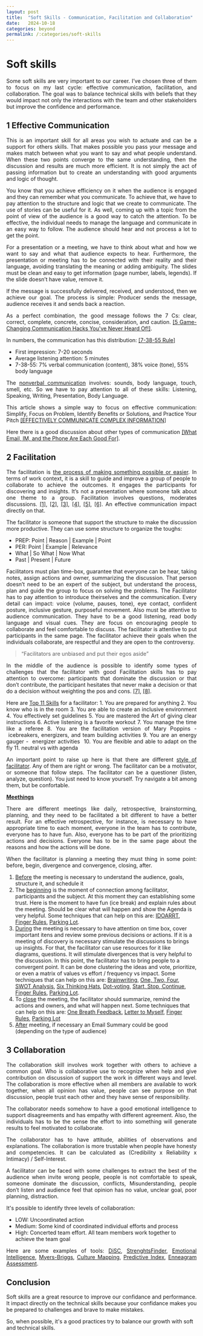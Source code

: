 ```yaml
---
layout: post
title:  "Soft Skills - Communication, Facilitation and Collaboration"
date:   2024-10-18
categories: beyond
permalink: /:categories/soft-skills
---
```




<h1>Soft skills</h1>


<p style="text-align: justify;">Some soft skills are very important to our career. I’ve chosen three of them to focus on my last cycle: effective communication, facilitation, and collaboration. The goal was to balance technical skills with beliefs that they would impact not only the interactions with the team and other stakeholders but improve the confidence and performance.</p>

<h2>1 Effective Communication</h2>

<p style="text-align: justify;">This is an important skill for all areas you wish to actuate and can be a support for others skills. That makes possible you pass your message and makes match between what you want to say and what people understand. When these two points converge to the same understanding, then the discussion and results are much more efficient. It is not simply the act of passing information but to create an understanding with good arguments and logic of thought. </p>

<p style="text-align: justify;">You know that you achieve efficiency on it when the audience is engaged and they can remember what you communicate. To achieve that, we have to pay attention to the structure and logic that we create to communicate. The use of stories can be useful for it. As well, coming up with a topic from the point of view of the audience is a good way to catch the attention. To be effective, the individual needs to manage the language and communicate in an easy way to follow. The audience should hear and not process a lot to get the point. </p>

<p style="text-align: justify;">For a presentation or a meeting, we have to think about what and how we want to say and what that audience expects to hear.
Furthermore, the presentation or meeting has to be connected with their reality and their language, avoiding translating the meaning or adding ambiguity.
The slides must be clean and easy to get information (page number, labels, legends). If the slide doesn’t have value, remove it. </p>

<p style="text-align: justify;">If the message is successfully delivered, received, and understood, then we achieve our goal. The process is simple: Producer sends the message, audience receives it and sends back a reaction. </p>

<p style="text-align: justify;">As a perfect combination, the good message follows the 7 Cs: clear, correct, complete, concrete, concise, consideration, and caution. <a href="https://www.youtube.com/watch?v=xr1q-uBtIH4">[5 Game-Changing Communication Hacks You've Never Heard Of!]</a>.

<p style="text-align: justify;">In numbers, the communication has this distribution: <a href="https://www.masterclass.com/articles/how-to-use-the-7-38-55-rule-to-negotiate-effectively">[7-38-55 Rule]</a></p>
<ul>
	<li>First impression: 7-20 seconds</li>
	<li>Average listening attention: 5 minutes</li>
	<li>7-38-55: 7% verbal communication (content), 38% voice (tone), 55% body language</li>
</ul>

<p style="text-align: justify;">The <a href="https://ecampusontario.pressbooks.pub/commbusprofcdn/chapter/types-of-nonverbal-communication/">nonverbal communication</a> involves: sounds, body language, touch, smell, etc. So we have to pay attention to all of these skills: Listening, Speaking, Writing, Presentation, Body Language.

<p style="text-align: justify;">This article shows a simple way to focus on effective communication: Simplify, Focus on Problem, Identify Benefits or Solutions, and Practice Your Pitch <a href="https://www.howcommunicationworks.com/blog/2020/12/19/effectively-communicate-complex-information-4-simple-steps">[EFFECTIVELY COMMUNICATE COMPLEX INFORMATION</a>]

<p style="text-align: justify;">Here there is a good discussion about other types of communication <a href="https://hbr.org/2015/07/what-email-im-and-the-phone-are-each-good-for">[What Email, IM, and the Phone Are Each Good For]</a>.</p>



<h2>2 Facilitation</h2>

<p style="text-align: justify;">The facilitation is <a href="https://dictionary.cambridge.org/dictionary/english/facilitation">the process of making something possible or easier</a>. In terms of work context, it is a skill to guide and improve a group of people to collaborate to achieve the outcomes. It engages the participants for discovering and insights. It’s not a presentation where someone talk about one theme to a group. Facilitation involves questions, moderates discussions. <a href="https://www.thefountaininstitute.com/blog/what-is-facilitation">[1]</a>, <a href="https://www.sessionlab.com/blog/what-is-facilitation/">[2]</a>, <a href="https://www.td.org/talent-development-glossary-terms/what-is-facilitation">[3]</a>, <a href="https://www.facilitator.school/blog/what-is-facilitation">[4]</a>, <a href="https://www.roffeypark.com/articles/what-are-facilitation-skills-and-how-do-you-facilitate/">[5]</a>, <a href="https://apmg-international.com/article/what-facilitation-depth-guide">[6]</a>. An effective communication impact directly on that.</p>

<p style="text-align: justify;">The facilitator is someone that support the structure to make the discussion more productive. They can use some structure to organize the toughs:</p>
<ul>
	<li>PREP: Point | Reason | Example | Point</li>
	<li>PER: Point | Example | Relevance</li>
	<li>What | So What | Now What</li>
	<li>Past | Present | Future</li>
</ul>

<p style="text-align: justify;">Facilitators must plan time-box, guarantee that everyone can be hear, taking notes, assign actions and owner, summarizing the discussion. That person doesn’t need to be an expert of the subject, but understand the process, plan and guide the group to focus on solving the problems. The Facilitator has to pay attention to introduce theirselves and the communication. Every detail can impact: voice (volume, pauses, tone), eye contact, confident posture, inclusive gesture, purposeful movement. Also must be attentive to audience communication. They have to be a good listening, read body language and visual cues. They are focus on encouraging people to collaborate and feel comfortable to discuss. The facilitator is attentive to put participants in the same page. The facilitator achieve their goals when the individuals collaborate, are respectful and they are open to the controversy.</p>

<blockquote>“Facilitators are unbiased and put their egos aside”</blockquote>

<p style="text-align: justify;">In the middle of the audience is possible to identify some types of challenges that the facilitator with good Facilitation skills has to pay attention to overcome: participants that dominate the discussion or that don’t contribute, the participant hesitates that never make a decision or that do a decision without weighting the pos and cons. <a href="https://voltagecontrol.com/articles/expert-tips-for-facilitating-with-challenging-participants/">[7]</a>, <a href="https://integratedwork.com/facilitation/the-top-three-facilitation-challenges-every-facilitator-encounters/">[8]</a>.</p>

<p style="text-align: justify;">Here are <a href="https://www.thedesigngym.com/top-11-skills-effective-facilitator/">Top 11 Skills</a> for a facilitator: 
1. You are prepared for anything
2. You know who is in the room
3. You are able to create an inclusive environment
4. You effectively set guidelines
5. You are mastered the Art of giving clear instructions
6. Active listening is a favorite workout
7. You manage the time like a referee
8. You are the facilitation version of Mary Poppins -  icebreakers, energizers, and team building activities
9. You are an energy gauger -  energizer activities 
10. You are flexible and able to adapt on the fly
11. neutral vs with agenda


<p style="text-align: justify;">An important point to raise up here is that there are different <a href="https://uxdesign.cc/facilitation-whats-your-style-4c9c480bd2d">style of facilitator</a>. Any of them are right or wrong. The facilitator can be a motivator, or someone that follow steps. The facilitator can be a questioner (listen, analyze, question). You just need to know yourself. Try navigate a bit among them, but be confortable.</p>

<p><b><u>Meethings</u></b></p>

<p style="text-align: justify;">There are different meetings like daily, retrospective, brainstorming, planning, and they need to be facilitated a bit different to have a better result. For an effective retrospective, for instance, is necessary to have appropriate time to each moment, everyone in the team has to contribute, everyone has to have fun.  Also, everyone has to be part of the prioritizing actions and decisions. Everyone has to be in the same page about the reasons and how the actions will be done.</p>

<p style="text-align: justify;">When the facilitator is planning a meeting they must thing in some point: before, begin, divergence and convergence, closing, after.</p>
<ol>
	<li><u>Before</u> the meeting is necessary to understand the audience, goals, structure it, and schedule it</li>
	<li>The <u>beginning</u> is the moment of connection among facilitator, participants and the subject. At this moment they can establishing some trust. Here is the moment to have fun (ice break) and explain rules about the meeting. Should be clear what will happen and show the Agenda is very helpful. Some techniques that can help on this are: <a href="https://www.sessionlab.com/methods/idoarrt-meeting-design">IDOARRT</a>, <a href="https://www.sessionlab.com/methods/finger-rules">Finger Rules</a>, <a href="https://fellow.app/blog/meetings/ways-to-use-a-parking-lot-to-improve-meeting-productivity/">Parking Lot</a>.</li>
	<li><u>During</u> the meeting is necessary to have attention on time box, cover important itens and review some previous decisions or actions. If it is a meeting of discovery is necessary stimulate the discussions to brings up insights. For that, the facilitator can use resources for it like diagrams, questions. It will stimulate divergences that is very helpful to the discussion. In this point, the facilitator has to bring people to a convergent point. It can be done clustering the ideas and vote, prioritize, or even a matrix of values vs effort / frequency vs impact. Some techniques that can help on this are: <u>Brainwriting</u>, <u>One, Two, Four</u>, <u>SWOT Analysis</u>, <u>Six Thinking Hats</u>, <u>Dot-voting</u>, <u>Start, Stop, Continue</u>, <u>Finger Rules</u>, <u>Parking Lot</u>.</li>
	<li>To <u>close</u> the meeting, the facilitator should summarize, remind the actions and owners, and what will happen next. Some techniques that can help on this are: <u>One Breath Feedback</u>, <u>Letter to Myself</u>, <u>Finger Rules</u>, <u>Parking Lot</u></li>
	<li><u>After</u> meeting, if necessary an Email Summary could be good (depending on the type of audience)</li>
</ol>


<h2>3 Collaboration</h2>

<p style="text-align: justify;">The collaboration skill involves work together with others to achieve a common goal. Who is collaborative use to recognize when help and give contribution on discussion of support the work in different ways and level. The collaboration is more effective when all members are available to work together, when all opinion has value, people can see purpose on that discussion, people trust each other and they have sense of responsibility.</p>

<p style="text-align: justify;">The collaborator needs somehow to have a good emotional intelligence to support disagreements and has empathy with different agreement. Also, the individuals has to be the sense the effort to into something will generate results to feel motivated to collaborate. </p>

<p style="text-align: justify;">The collaborator has to have attitude, abilities of observations and explanations. The collaboration is more trustable when people have honesty and competencies. It can be calculated as (Credibility x Reliability x Intimacy) / Self-Interest.</p>

<p style="text-align: justify;">A facilitator can be faced with some challenges to extract the best of the audience when invite wrong people, people is not comfortable to speak, someone dominate the discussion, conflicts, Misunderstanding, people don’t listen and audience feel that opinion has no value, unclear goal, poor planning, distraction.</p>

<p style="text-align: justify;">It's possible to identify three levels of collaboration:</p>
<ul>
	<li>LOW: Uncoordinated action</li>
	<li>Medium: Some kind of coordinated individual efforts and process</li>
	<li>High: Concerted team effort. All team members work together to achieve the team goal</li>
</ul>

<p style="text-align: justify;">Here are some examples of tools: <a href="https://internalchange.com/everything-disc-products/">DiSC</a>, <a href="https://www.gallup.com/cliftonstrengths/en/253850/cliftonstrengths-for-individuals.aspx">StrenghtsFinder</a>, <a href="https://www.amazon.com/dp/B002U3CBUW/ref=dp-kindle-redirect?_encoding=UTF8&btkr=1">Emotional Intelligence</a>, <a href="https://www.myersbriggs.org/my-mbti-personality-type/myers-briggs-overview/">Myers-Briggs</a>, <a href="https://erinmeyer.com/tools/">Culture Mapping</a>, <a href="https://www.predictiveindex.com/assessments/behavioral-assessment/">Predictive Index</a>, <a href="https://www.enneagraminstitute.com/type-descriptions/">Enneagram Assessment</a>.</p>


<h2>Conclusion</h2>

<p style="text-align: justify;">Soft skills are a great resource to improve our confidance and performance. It impact directly on the technical skills because your confidance makes you be prepared to challenges and brave to make mistakes.</p>

<p>So, when possible, it's a good practices try to balance our growth with soft and technical skills.</p>
